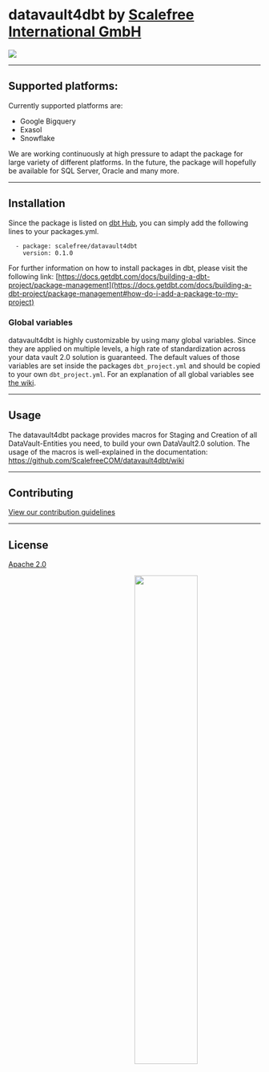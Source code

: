 # datavault4dbt by [Scalefree International GmbH](https://www.scalefree.com)

<img src="https://user-images.githubusercontent.com/81677440/195860893-435b5faa-71f1-4e01-969d-3593a808daa8.png">


---
## Supported platforms:
Currently supported platforms are:
* Google Bigquery
* Exasol
* Snowflake

We are working continuously at high pressure to adapt the package for large variety of different platforms. In the future, the package will hopefully be available for SQL Server, Oracle and many more.

---


## Installation
Since the package is listed on [dbt Hub](https://hub.getdbt.com/), you can simply add the following lines to your packages.yml. 

      - package: scalefree/datavault4dbt
        version: 0.1.0

For further information on how to install packages in dbt, please visit the following link: 
[https://docs.getdbt.com/docs/building-a-dbt-project/package-management](https://docs.getdbt.com/docs/building-a-dbt-project/package-management#how-do-i-add-a-package-to-my-project)

### Global variables
datavault4dbt is highly customizable by using many global variables. Since they are applied on multiple levels, a high rate of standardization across your data vault 2.0 solution is guaranteed. The default values of those variables are set inside the packages `dbt_project.yml` and should be copied to your own `dbt_project.yml`. For an explanation of all global variables see [the wiki](https://github.com/ScalefreeCOM/datavault4dbt/wiki/Global-variables).

---
## Usage
The datavault4dbt package provides macros for Staging and Creation of all DataVault-Entities you need, to build your own DataVault2.0 solution. The usage of the macros is well-explained in the documentation: https://github.com/ScalefreeCOM/datavault4dbt/wiki

---
## Contributing
[View our contribution guidelines](CONTRIBUTING.md)

---
## License
[Apache 2.0](LICENSE.md)

[<img src="https://user-images.githubusercontent.com/81677440/195876189-7bb21215-26f1-428a-9a0f-5fb333a2747f.jpg" width=50% align=right>](https://www.scalefree.com)



